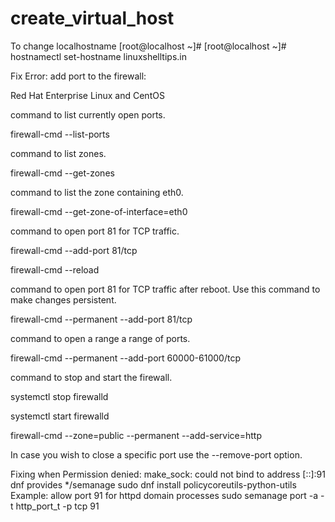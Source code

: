 # create_virtual_host

To change localhostname
  [root@localhost ~]# [root@localhost ~]#
   hostnamectl set-hostname linuxshelltips.in
   
   Fix Error: add port to the firewall:

Red Hat Enterprise Linux and CentOS

command to list currently open ports.

firewall-cmd --list-ports

command to list zones.

firewall-cmd --get-zones

command to list the zone containing eth0.

firewall-cmd --get-zone-of-interface=eth0

command to open port 81 for TCP traffic.

firewall-cmd --add-port 81/tcp

firewall-cmd --reload

command to open port 81 for TCP traffic after reboot. Use this command to make changes persistent.

firewall-cmd --permanent --add-port 81/tcp

command to open a range a range of ports.

firewall-cmd --permanent --add-port 60000-61000/tcp

command to stop and start the firewall.

systemctl stop firewalld 

systemctl start firewalld

firewall-cmd --zone=public --permanent --add-service=http

In case you wish to close a specific port use the --remove-port option.

Fixing when Permission denied: make_sock: could not bind to address [::]:91
dnf provides */semanage
sudo dnf install policycoreutils-python-utils
Example: allow port 91 for httpd domain processes
sudo semanage port -a -t http_port_t -p tcp 91
